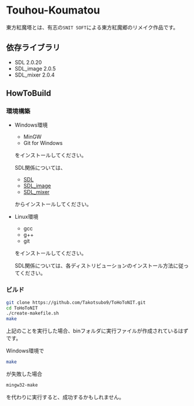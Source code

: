 # Touhou-Koumatou
東方紅魔塔とは、有志の``SNIT SOFT``による東方紅魔郷のリメイク作品です。

## 依存ライブラリ
* SDL 2.0.20
* SDL_image 2.0.5
* SDL_mixer 2.0.4

## HowToBuild
### 環境構築
* Windows環境  
    + MinGW  
    + Git for Windows

    をインストールしてください。
    
    SDL関係については、

    * [SDL](https://www.libsdl.org/download-2.0.php)
    * [SDL_image](https://www.libsdl.org/projects/SDL_image/)
    * [SDL_mixer](https://www.libsdl.org/projects/SDL_mixer/)

    からインストールしてください。

* Linux環境  
    + gcc
    + g++
    + git

    をインストールしてください。

    SDL関係については、各ディストリビューションのインストール方法に従ってください。


### ビルド
```sh
git clone https://github.com/Takotsubo9/ToHoToNIT.git
cd ToHoToNIT
./create-makefile.sh
make
```
上記のことを実行した場合、binフォルダに実行ファイルが作成されているはずです。

Windows環境で
```sh
make
```
が失敗した場合
```sh
mingw32-make
```
を代わりに実行すると、成功するかもしれません。
